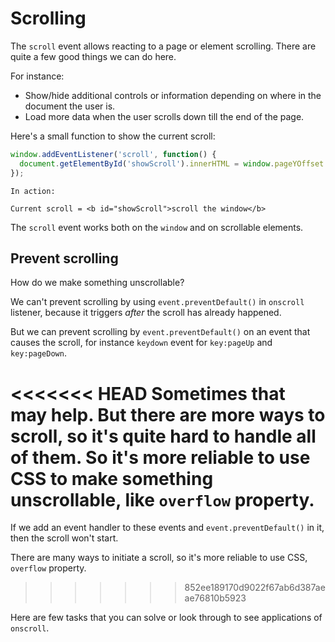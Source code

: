 # Scrolling

The `scroll` event allows reacting to a page or element scrolling. There are quite a few good things we can do here.

For instance:
- Show/hide additional controls or information depending on where in the document the user is.
- Load more data when the user scrolls down till the end of the page.

Here's a small function to show the current scroll:

```js autorun
window.addEventListener('scroll', function() {
  document.getElementById('showScroll').innerHTML = window.pageYOffset + 'px';
});
```

```online
In action:

Current scroll = <b id="showScroll">scroll the window</b>
```

The `scroll` event works both on the `window` and on scrollable elements.

## Prevent scrolling

How do we make something unscrollable?

We can't prevent scrolling by using `event.preventDefault()` in `onscroll` listener, because it triggers *after* the scroll has already happened.

But we can prevent scrolling by `event.preventDefault()` on an event that causes the scroll, for instance `keydown` event for `key:pageUp` and `key:pageDown`.

<<<<<<< HEAD
Sometimes that may help. But there are more ways to scroll, so it's quite hard to handle all of them. So it's more reliable to use CSS to make something unscrollable, like `overflow` property.
=======
If we add an event handler to these events and `event.preventDefault()` in it, then the scroll won't start.

There are many ways to initiate a scroll, so it's more reliable to use CSS, `overflow` property.
>>>>>>> 852ee189170d9022f67ab6d387aeae76810b5923

Here are few tasks that you can solve or look through to see applications of `onscroll`.
